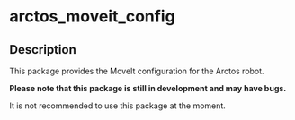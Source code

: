 # arctos_moveit_config

## Description

This package provides the MoveIt configuration for the Arctos robot.

**Please note that this package is still in development and may have bugs.**

It is not recommended to use this package at the moment.